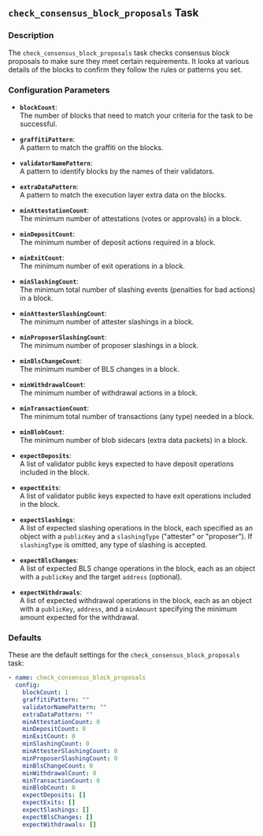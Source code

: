 ## `check_consensus_block_proposals` Task

### Description
The `check_consensus_block_proposals` task checks consensus block proposals to make sure they meet certain requirements. It looks at various details of the blocks to confirm they follow the rules or patterns you set.

### Configuration Parameters

- **`blockCount`**:\
  The number of blocks that need to match your criteria for the task to be successful.

- **`graffitiPattern`**:\
  A pattern to match the graffiti on the blocks.

- **`validatorNamePattern`**:\
  A pattern to identify blocks by the names of their validators.

- **`extraDataPattern`**:\
  A pattern to match the execution layer extra data on the blocks.

- **`minAttestationCount`**:\
  The minimum number of attestations (votes or approvals) in a block.

- **`minDepositCount`**:\
  The minimum number of deposit actions required in a block.

- **`minExitCount`**:\
  The minimum number of exit operations in a block.

- **`minSlashingCount`**:\
  The minimum total number of slashing events (penalties for bad actions) in a block.

- **`minAttesterSlashingCount`**:\
  The minimum number of attester slashings in a block.

- **`minProposerSlashingCount`**:\
  The minimum number of proposer slashings in a block.

- **`minBlsChangeCount`**:\
  The minimum number of BLS changes in a block.

- **`minWithdrawalCount`**:\
  The minimum number of withdrawal actions in a block.

- **`minTransactionCount`**:\
  The minimum total number of transactions (any type) needed in a block.

- **`minBlobCount`**:\
  The minimum number of blob sidecars (extra data packets) in a block.

- **`expectDeposits`**:\
  A list of validator public keys expected to have deposit operations included in the block.

- **`expectExits`**:\
  A list of validator public keys expected to have exit operations included in the block.

- **`expectSlashings`**:\
  A list of expected slashing operations in the block, each specified as an object with a `publicKey` and a `slashingType` ("attester" or "proposer"). If `slashingType` is omitted, any type of slashing is accepted.

- **`expectBlsChanges`**:\
  A list of expected BLS change operations in the block, each as an object with a `publicKey` and the target `address` (optional).

- **`expectWithdrawals`**:\
  A list of expected withdrawal operations in the block, each as an object with a `publicKey`, `address`, and a `minAmount` specifying the minimum amount expected for the withdrawal.


### Defaults

These are the default settings for the `check_consensus_block_proposals` task:

```yaml
- name: check_consensus_block_proposals
  config:
    blockCount: 1
    graffitiPattern: ""
    validatorNamePattern: ""
    extraDataPattern: ""
    minAttestationCount: 0
    minDepositCount: 0
    minExitCount: 0
    minSlashingCount: 0
    minAttesterSlashingCount: 0
    minProposerSlashingCount: 0
    minBlsChangeCount: 0
    minWithdrawalCount: 0
    minTransactionCount: 0
    minBlobCount: 0
    expectDeposits: []
    expectExits: []
    expectSlashings: []
    expectBlsChanges: []
    expectWithdrawals: []
```
